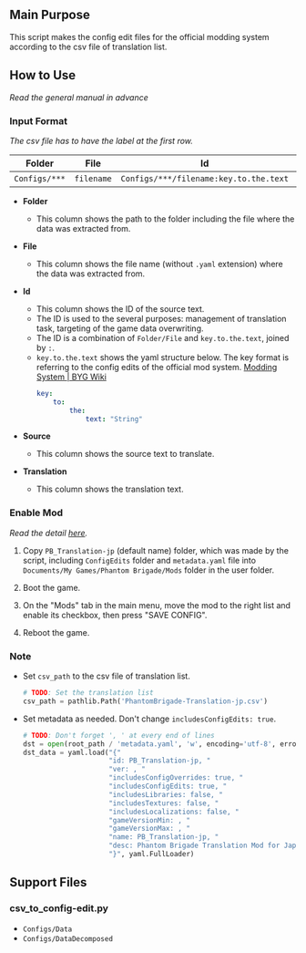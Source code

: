 ## Main Purpose
This script makes the config edit files for the official modding system according to the csv file of translation list.


## How to Use
*Read the general manual in advance*

### Input Format
*The csv file has to have the label at the first row.*

Folder|File|Id|Source|Translation
---|---|---|---|---
`Configs/***`|`filename`|`Configs/***/filename:key.to.the.text`|"String"|"String"

- **Folder**
    - This column shows the path to the folder including the file where the data was extracted from.

- **File**
    - This column shows the file name (without `.yaml` extension) where the data was extracted from.

- **Id**
    - This column shows the ID of the source text.
    - The ID is used to the several purposes: management of translation task, targeting of the game data overwriting.
    - The ID is a combination of `Folder/File` and `key.to.the.text`, joined by `:`.
    - `key.to.the.text` shows the yaml structure below. The key format is referring to the config edits of the official mod system. [Modding System | BYG Wiki](https://wiki.braceyourselfgames.com/en/PhantomBrigade/Modding/ModSystem#config-edits)
        ```yaml
        key:
            to:
                the:
                    text: "String"
        ```

- **Source**
    - This column shows the source text to translate.

- **Translation**
    - This column shows the translation text.

### Enable Mod
*Read the detail [here](https://wiki.braceyourselfgames.com/en/PhantomBrigade/Modding/ModSystem).*

1. Copy `PB_Translation-jp` (default name) folder, which was made by the script, including `ConfigEdits` folder and `metadata.yaml` file into `Documents/My Games/Phantom Brigade/Mods` folder in the user folder.

1. Boot the game.

1. On the "Mods" tab in the main menu, move the mod to the right list and enable its checkbox, then press "SAVE CONFIG".

1. Reboot the game.

### Note
- Set `csv_path` to the csv file of translation list.
    ```python
    # TODO: Set the translation list
    csv_path = pathlib.Path('PhantomBrigade-Translation-jp.csv')
    ```

- Set metadata as needed. Don't change `includesConfigEdits: true`.
    ```python
    # TODO: Don't forget ', ' at every end of lines
    dst = open(root_path / 'metadata.yaml', 'w', encoding='utf-8', errors='strict')
    dst_data = yaml.load("{"
                         "id: PB_Translation-jp, "
                         "ver: , "
                         "includesConfigOverrides: true, "
                         "includesConfigEdits: true, "
                         "includesLibraries: false, "
                         "includesTextures: false, "
                         "includesLocalizations: false, "
                         "gameVersionMin: , "
                         "gameVersionMax: , "
                         "name: PB_Translation-jp, "
                         "desc: Phantom Brigade Translation Mod for Japanese"
                         "}", yaml.FullLoader)
    ```


## Support Files

### csv_to_config-edit.py
- `Configs/Data`
- `Configs/DataDecomposed`
